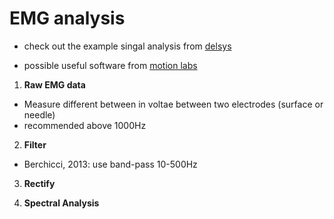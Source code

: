 # EMG analysis

- check out the example singal analysis from [delsys](https://www.delsys.com/use-emgscripts-fatigue-analysis/)


- possible useful software from [motion labs](https://www.motion-labs.com/index_downloads.html)

1. **Raw EMG data**
- Measure different between in voltae between two electrodes (surface or needle)
- recommended above 1000Hz 

2. **Filter**

- Berchicci, 2013: use band-pass 10-500Hz

3. **Rectify**

4. **Spectral Analysis**
